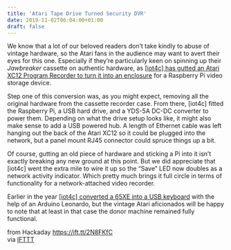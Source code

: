 ```yaml
---
title: 'Atari Tape Drive Turned Security DVR'
date: 2019-11-02T06:04:00+01:00
draft: false
---
```


We know that a lot of our beloved readers don’t take kindly to abuse of vintage hardware, so the Atari fans in the audience may want to avert their eyes for this one. Especially if they’re particularly keen on spinning up their _Jawbreaker_ cassette on authentic hardware, as [\[iot4c\] has gutted an Atari XC12 Program Recorder to turn it into an enclosure](https://camper-assistant.com/atrxcr.html) for a Raspberry Pi video storage device.

Step one of this conversion was, as you might expect, removing all the original hardware from the cassette recorder case. From there, \[iot4c\] fitted the Raspberry Pi, a USB hard drive, and a YDS-5A DC-DC converter to power them. Depending on what the drive setup looks like, it might also make sense to add a USB powered hub. A length of Ethernet cable was left hanging out the back of the Atari XC12 so it could be plugged into the network, but a panel mount RJ45 connector could spruce things up a bit.

Of course, gutting an old piece of hardware and sticking a Pi into it isn’t exactly breaking any new ground at this point. But we did appreciate that \[iot4c\] went the extra mile to wire it up so the “Save” LED now doubles as a network activity indicator. Which pretty much brings it full circle in terms of functionality for a network-attached video recorder.

Earlier in the year [\[iot4c\] converted a 65XE into a USB keyboard](https://hackaday.com/2019/03/17/vintage-atari-becomes-modern-keyboard/) with the help of an Arduino Leonardo, but the vintage Atari aficionados will be happy to note that at least in that case the donor machine remained fully functional.

  
  
from Hackaday https://ift.tt/2N8FKfC  
via [IFTTT](https://ifttt.com/?ref=da&site=blogger)